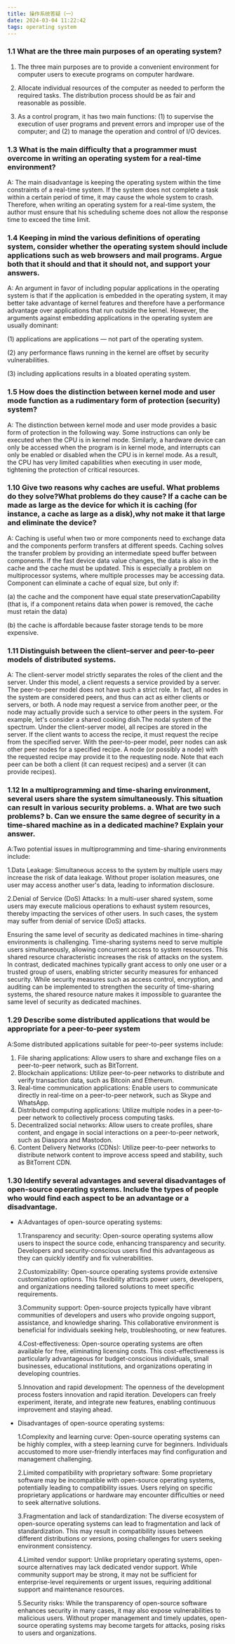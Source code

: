```yaml
---
title: 操作系统答疑（一）
date: 2024-03-04 11:22:42
tags: operating system
---
```

### **1.1 What are the three main purposes of an operating system?**

1. The three main purposes are to provide a convenient environment for computer users to execute programs on computer hardware.

2. Allocate individual resources of the computer as needed to perform the required tasks. The distribution process should be as fair and reasonable as possible.

3. As a control program, it has two main functions: (1) to supervise the execution of user programs and prevent errors and improper use of the computer; and (2) to manage the operation and control of I/O devices.

### **1.3 What is the main difficulty that a programmer must overcome in writing an operating system for a real-time environment?**

A: The main disadvantage is keeping the operating system within the time constraints of a real-time system. If the system does not complete a task within a certain period of time, it may cause the whole system to crash. Therefore, when writing an operating system for a real-time system, the author must ensure that his scheduling scheme does not allow the response time to exceed the time limit.

### **1.4 Keeping in mind the various definitions of operating system, consider whether the operating system should include applications such as web browsers and mail programs. Argue both that it should and that it should not, and support your answers.**

A: An argument in favor of including popular applications in the operating system is that if the application is embedded in the operating system, it may better take advantage of kernel features and therefore have a performance advantage over applications that run outside the kernel. However, the arguments against embedding applications in the operating system are usually dominant: 

(1) applications are applications — not part of the operating system.

(2) any performance flaws running in the kernel are offset by security vulnerabilities.

(3) including applications results in a bloated operating system.

### **1.5 How does the distinction between kernel mode and user mode function as a rudimentary form of protection (security) system?**

A: The distinction between kernel mode and user mode provides a basic form of protection in the following way. Some instructions can only be executed when the CPU is in kernel mode. Similarly, a hardware device can only be accessed when the program is in kernel mode, and interrupts can only be enabled or disabled when the CPU is in kernel mode. As a result, the CPU has very limited capabilities when executing in user mode, tightening the protection of critical resources.

### **1.10 Give two reasons why caches are useful. What problems do they solve?What problems do they cause? If a cache can be made as large as the device for which it is caching (for instance, a cache as large as a disk),why not make it that large and eliminate the device?**

A: Caching is useful when two or more components need to exchange data and the components perform transfers at different speeds. Caching solves the transfer problem by providing an intermediate speed buffer between components. If the fast device data value changes, the data is also in the cache and the cache must be updated. This is especially a problem on multiprocessor systems, where multiple processes may be accessing data. Component can eliminate a cache of equal size, but only if: 

(a) the cache and the component have equal state preservationCapability (that is, if a component retains data when power is removed, the cache must retain the data)

(b) the cache is affordable because faster storage tends to be more expensive.

### **1.11 Distinguish between the client–server and peer-to-peer models of distributed systems.**

A: The client-server model strictly separates the roles of the client and the server. Under this model, a client requests a service provided by a server. The peer-to-peer model does not have such a strict role. In fact, all nodes in the system are considered peers, and thus can act as either clients or servers, or both. A node may request a service from another peer, or the node may actually provide such a service to other peers in the system. For example, let's consider a shared cooking dish.The nodal system of the spectrum. Under the client-server model, all recipes are stored in the server. If the client wants to access the recipe, it must request the recipe from the specified server. With the peer-to-peer model, peer nodes can ask other peer nodes for a specified recipe. A node (or possibly a node) with the requested recipe may provide it to the requesting node. Note that each peer can be both a client (it can request recipes) and a server (it can provide recipes).

### **1.12 In a multiprogramming and time-sharing environment, several users share the system simultaneously. This situation can result in various security problems. a. What are two such problems? b. Can we ensure the same degree of security in a time-shared machine as in a dedicated machine? Explain your answer.**

A:Two potential issues in multiprogramming and time-sharing environments include:

1.Data Leakage: Simultaneous access to the system by multiple users may increase the risk of data leakage. Without proper isolation measures, one user may access another user's data, leading to information disclosure.

2.Denial of Service (DoS) Attacks: In a multi-user shared system, some users may execute malicious operations to exhaust system resources, thereby impacting the services of other users. In such cases, the system may suffer from denial of service (DoS) attacks.

Ensuring the same level of security as dedicated machines in time-sharing environments is challenging. Time-sharing systems need to serve multiple users simultaneously, allowing concurrent access to system resources. This shared resource characteristic increases the risk of attacks on the system. In contrast, dedicated machines typically grant access to only one user or a trusted group of users, enabling stricter security measures for enhanced security. While security measures such as access control, encryption, and auditing can be implemented to strengthen the security of time-sharing systems, the shared resource nature makes it impossible to guarantee the same level of security as dedicated machines.

### **1.29 Describe some distributed applications that would be appropriate for a peer-to-peer system**

   A:Some distributed applications suitable for peer-to-peer systems include:

1. File sharing applications: Allow users to share and exchange files on a peer-to-peer network, such as BitTorrent.
2. Blockchain applications: Utilize peer-to-peer networks to distribute and verify transaction data, such as Bitcoin and Ethereum.
3. Real-time communication applications: Enable users to communicate directly in real-time on a peer-to-peer network, such as Skype and WhatsApp.
4. Distributed computing applications: Utilize multiple nodes in a peer-to-peer network to collectively process computing tasks.
5. Decentralized social networks: Allow users to create profiles, share content, and engage in social interactions on a peer-to-peer network, such as Diaspora and Mastodon.
6. Content Delivery Networks (CDNs): Utilize peer-to-peer networks to distribute network content to improve access speed and stability, such as BitTorrent CDN.

### **1.30 Identify several advantages and several disadvantages of open-source operating systems. Include the types of people who would find each aspect to be an advantage or a disadvantage.**

- A:Advantages of open-source operating systems:

  1.Transparency and security: Open-source operating systems allow users to inspect the source code, enhancing transparency and security. Developers and security-conscious users find this advantageous as they can quickly identify and fix vulnerabilities. 

  2.Customizability: Open-source operating systems provide extensive customization options. This flexibility attracts power users, developers, and organizations needing tailored solutions to meet specific requirements. 

  3.Community support: Open-source projects typically have vibrant communities of developers and users who provide ongoing support, assistance, and knowledge sharing. This collaborative environment is beneficial for individuals seeking help, troubleshooting, or new features. 

  4.Cost-effectiveness: Open-source operating systems are often available for free, eliminating licensing costs. This cost-effectiveness is particularly advantageous for budget-conscious individuals, small businesses, educational institutions, and organizations operating in developing countries. 

  5.Innovation and rapid development: The openness of the development process fosters innovation and rapid iteration. Developers can freely experiment, iterate, and integrate new features, enabling continuous improvement and staying ahead.

- Disadvantages of open-source operating systems:

  1.Complexity and learning curve: Open-source operating systems can be highly complex, with a steep learning curve for beginners. Individuals accustomed to more user-friendly interfaces may find configuration and management challenging.

  2.Limited compatibility with proprietary software: Some proprietary software may be incompatible with open-source operating systems, potentially leading to compatibility issues. Users relying on specific proprietary applications or hardware may encounter difficulties or need to seek alternative solutions.

  3.Fragmentation and lack of standardization: The diverse ecosystem of open-source operating systems can lead to fragmentation and lack of standardization. This may result in compatibility issues between different distributions or versions, posing challenges for users seeking environment consistency. 

  4.Limited vendor support: Unlike proprietary operating systems, open-source alternatives may lack dedicated vendor support. While community support may be strong, it may not be sufficient for enterprise-level requirements or urgent issues, requiring additional support and maintenance resources. 

  5.Security risks: While the transparency of open-source software enhances security in many cases, it may also expose vulnerabilities to malicious users. Without proper management and timely updates, open-source operating systems may become targets for attacks, posing risks to users and organizations. 

  
